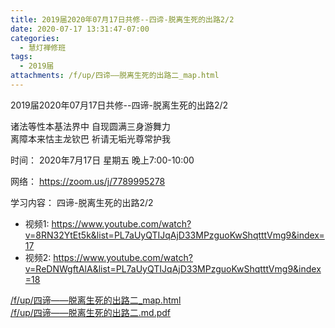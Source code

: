 ```yaml
---
title: 2019届2020年07月17日共修--四谛-脱离生死的出路2/2
date: 2020-07-17 13:31:47-07:00
categories:
  - 慧灯禅修班
tags:
  - 2019届
attachments: /f/up/四谛——脱离生死的出路二_map.html
---
```

2019届2020年07月17日共修--四谛-脱离生死的出路2/2 
                                   
诸法等性本基法界中 自现圆满三身游舞力  
离障本来怙主龙钦巴 祈请无垢光尊常护我  

时间：
2020年7月17日 星期五 晚上7:00-10:00  

网络： <https://zoom.us/j/7789995278>
                        
学习内容： 四谛-脱离生死的出路2/2                        
- 视频1: <https://www.youtube.com/watch?v=8RN32YtEt5k&list=PL7aUyQTIJqAjD33MPzguoKwShqtttVmg9&index=17>
- 视频2: <https://www.youtube.com/watch?v=ReDNWgftAlA&list=PL7aUyQTIJqAjD33MPzguoKwShqtttVmg9&index=18>

[/f/up/四谛——脱离生死的出路二_map.html](https://hdvblob.blob.core.windows.net/hdv/f/up/四谛——脱离生死的出路二_map.html)  
[/f/up/四谛——脱离生死的出路二.md.pdf](https://hdvblob.blob.core.windows.net/hdv/f/up/四谛——脱离生死的出路二.md.pdf)
